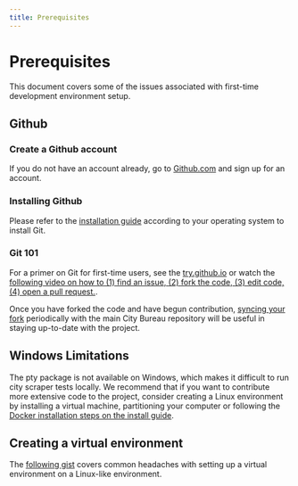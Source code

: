 ```yaml
---
title: Prerequisites
---
```


<h1 class="hidden">Prerequisites</h1>

This document covers some of the issues associated with first-time development environment setup.

## Github

### Create a Github account 
If you do not have an account already, go to [Github.com](https://github.com/) and sign up for an account.

### Installing Github
Please refer to the [installation guide](https://git-scm.com/book/en/v2/Getting-Started-Installing-Git) according to your operating system to install Git.

### Git 101
For a primer on Git for first-time users, see the [try.github.io](https://try.github.io/levels/1/challenges/1) or watch the [following video on how to (1) find an issue, (2) fork the code, (3) edit code, (4) open a pull request.](https://www.youtube.com/watch?list=PLyCZ96_3y5LXfPVZkHjhHRuIWhcjvCyQA&v=m_MjzgvVZ28). 

Once you have forked the code and have begun contribution, [syncing your fork](https://help.github.com/articles/syncing-a-fork/) periodically with the main City Bureau repository will be useful in staying up-to-date with the project. 

## Windows Limitations

The pty package is not available on Windows, which makes it difficult to run city scraper tests locally. We recommend that if you want to contribute more extensive code to the project, consider creating a Linux environment by installing a virtual machine, partitioning your computer or following the [Docker installation steps on the install guide](02_installation.md#step-2-option-1-local-python-3-and-virtualenv).

## Creating a virtual environment

The [following gist](https://gist.github.com/bonfirefan/c5556ca54e8bbe9d83764730c36a4b3e) covers common headaches with setting up a virtual environment on a Linux-like environment.
